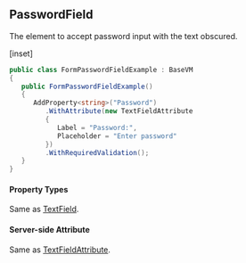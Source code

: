 ﻿## PasswordField

The element to accept password input with the text obscured.  

[inset]

```csharp
public class FormPasswordFieldExample : BaseVM
{
   public FormPasswordFieldExample()
   {
      AddProperty<string>("Password")
         .WithAttribute(new TextFieldAttribute
         {
            Label = "Password:",
            Placeholder = "Enter password"
         })
         .WithRequiredValidation();
   }
}
```

#### Property Types

Same as [TextField](textfield).

#### Server-side Attribute

Same as [TextFieldAttribute](textfield).